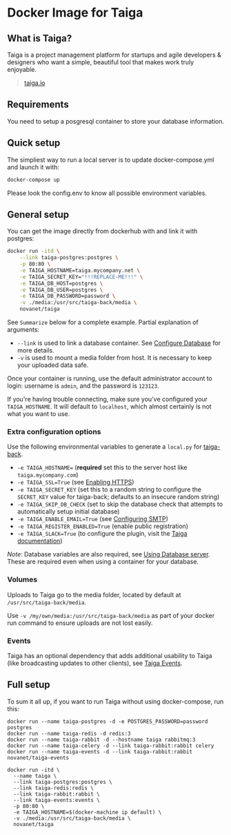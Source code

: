 Docker Image for Taiga
======================

What is Taiga?
--------------

Taiga is a project management platform for startups and agile developers & designers who want a simple, beautiful tool that makes work truly enjoyable.

> [taiga.io](https://taiga.io)

Requirements
------------

You need to setup a posgresql container to store your database information.

Quick setup
-----------

The simpliest way to run a local server is to update docker-compose.yml and launch it with:

```bash
docker-compose up
```

Please look the config.env to know all possible environment variables.

General setup
-------------

You can get the image directly from dockerhub with and link it with postgres:

```bash
docker run -itd \
    --link taiga-postgres:postgres \
    -p 80:80 \
    -e TAIGA_HOSTNAME=taiga.mycompany.net \
    -e TAIGA_SECRET_KEY="!!!REPLACE-ME!!!" \
    -e TAIGA_DB_HOST=postgres \
    -e TAIGA_DB_USER=postgres \
    -e TAIGA_DB_PASSWORD=password \
    -v ./media:/usr/src/taiga-back/media \
    novanet/taiga
```

See `Summarize` below for a complete example. Partial explanation of arguments:

  - `--link` is used to link a database container. See [Configure Database](doc/db.md) for more details.
  - `-v` is used to mount a media folder from host. It is necessary to keep your uploaded data safe.

Once your container is running, use the default administrator account to login: username is `admin`, and the password is `123123`.

If you're having trouble connecting, make sure you've configured your `TAIGA_HOSTNAME`. It will default to `localhost`, which almost certainly is not what you want to use.

### Extra configuration options

Use the following environmental variables to generate a `local.py` for [taiga-back](https://github.com/taigaio/taiga-back).

  - `-e TAIGA_HOSTNAME=` (**required** set this to the server host like `taiga.mycompany.com`)
  - `-e TAIGA_SSL=True` (see [Enabling HTTPS](doc/https.md))
  - `-e TAIGA_SECRET_KEY` (set this to a random string to configure the `SECRET_KEY` value for taiga-back; defaults to an insecure random string)
  - `-e TAIGA_SKIP_DB_CHECK` (set to skip the database check that attempts to automatically setup initial database)
  - `-e TAIGA_ENABLE_EMAIL=True` (see [Configuring SMTP](doc/mail.md))
  - `-e TAIGA_REGISTER_ENABLED=True` (enable public registration)
  - `-e TAIGA_SLACK=True` (to configure the plugin, visit the [Taiga documentation](https://tree.taiga.io/support/contrib-plugins/slack-integration))

*Note*: Database variables are also required, see [Using Database server](doc/db.md). These are required even when using a container for your database.

### Volumes

Uploads to Taiga go to the media folder, located by default at `/usr/src/taiga-back/media`.

Use `-v /my/own/media:/usr/src/taiga-back/media` as part of your docker run command to ensure uploads are not lost easily.

### Events

Taiga has an optional dependency that adds additional usability to Taiga (like broadcasting updates to other clients), see [Taiga Events](doc/events.md).

Full setup
----------

To sum it all up, if you want to run Taiga without using docker-compose, run this:

    docker run --name taiga-postgres -d -e POSTGRES_PASSWORD=password postgres
    docker run --name taiga-redis -d redis:3
    docker run --name taiga-rabbit -d --hostname taiga rabbitmq:3
    docker run --name taiga-celery -d --link taiga-rabbit:rabbit celery
    docker run --name taiga-events -d --link taiga-rabbit:rabbit novanet/taiga-events

    docker run -itd \
      --name taiga \
      --link taiga-postgres:postgres \
      --link taiga-redis:redis \
      --link taiga-rabbit:rabbit \
      --link taiga-events:events \
      -p 80:80 \
      -e TAIGA_HOSTNAME=$(docker-machine ip default) \
      -v ./media:/usr/src/taiga-back/media \
      novanet/taiga
